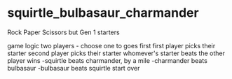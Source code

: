 # squirtle_bulbasaur_charmander
Rock Paper Scissors but Gen 1 starters

game logic
two players - choose one to goes first
first player picks their starter
second player picks their starter
whomever's starter beats the other player wins
   -squirtle beats charmander, by a mile
   -charmander beats bulbasaur
   -bulbasaur beats squirtle
start over
